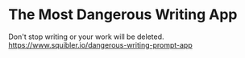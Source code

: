 # The Most Dangerous Writing App

Don't stop writing or your work will be deleted.
https://www.squibler.io/dangerous-writing-prompt-app
 